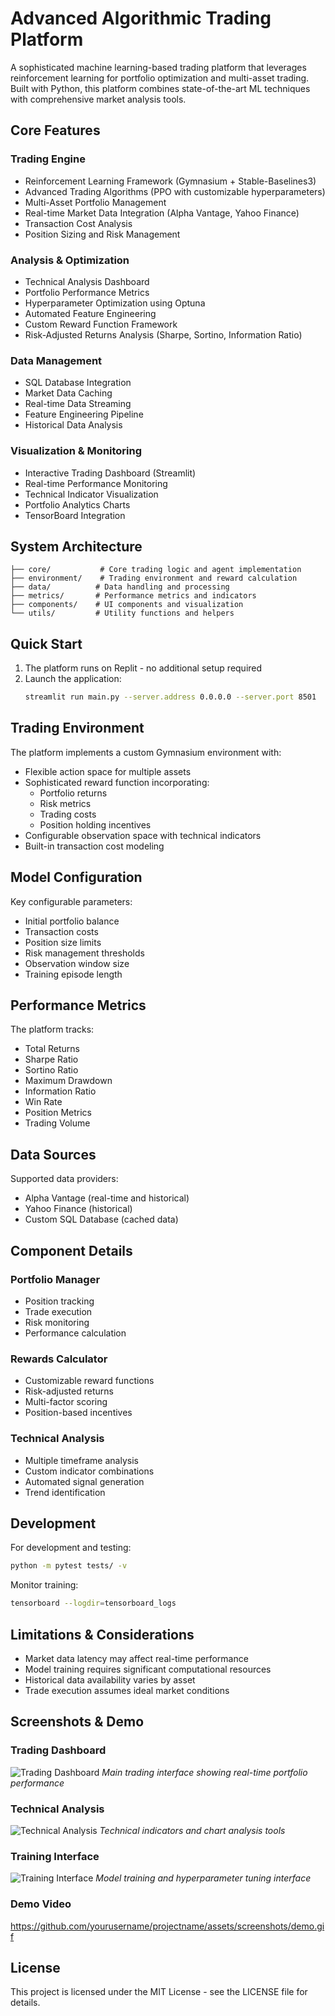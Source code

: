 
# Advanced Algorithmic Trading Platform

A sophisticated machine learning-based trading platform that leverages reinforcement learning for portfolio optimization and multi-asset trading. Built with Python, this platform combines state-of-the-art ML techniques with comprehensive market analysis tools.

## Core Features

### Trading Engine
- Reinforcement Learning Framework (Gymnasium + Stable-Baselines3)
- Advanced Trading Algorithms (PPO with customizable hyperparameters)
- Multi-Asset Portfolio Management
- Real-time Market Data Integration (Alpha Vantage, Yahoo Finance)
- Transaction Cost Analysis
- Position Sizing and Risk Management

### Analysis & Optimization
- Technical Analysis Dashboard
- Portfolio Performance Metrics
- Hyperparameter Optimization using Optuna
- Automated Feature Engineering
- Custom Reward Function Framework
- Risk-Adjusted Returns Analysis (Sharpe, Sortino, Information Ratio)

### Data Management
- SQL Database Integration
- Market Data Caching
- Real-time Data Streaming
- Feature Engineering Pipeline
- Historical Data Analysis

### Visualization & Monitoring
- Interactive Trading Dashboard (Streamlit)
- Real-time Performance Monitoring
- Technical Indicator Visualization
- Portfolio Analytics Charts
- TensorBoard Integration

## System Architecture

```
├── core/           # Core trading logic and agent implementation
├── environment/    # Trading environment and reward calculation
├── data/          # Data handling and processing
├── metrics/       # Performance metrics and indicators
├── components/    # UI components and visualization
└── utils/         # Utility functions and helpers
```

## Quick Start

1. The platform runs on Replit - no additional setup required
2. Launch the application:
   ```bash
   streamlit run main.py --server.address 0.0.0.0 --server.port 8501
   ```

## Trading Environment

The platform implements a custom Gymnasium environment with:
- Flexible action space for multiple assets
- Sophisticated reward function incorporating:
  - Portfolio returns
  - Risk metrics
  - Trading costs
  - Position holding incentives
- Configurable observation space with technical indicators
- Built-in transaction cost modeling

## Model Configuration

Key configurable parameters:
- Initial portfolio balance
- Transaction costs
- Position size limits
- Risk management thresholds
- Observation window size
- Training episode length

## Performance Metrics

The platform tracks:
- Total Returns
- Sharpe Ratio
- Sortino Ratio
- Maximum Drawdown
- Information Ratio
- Win Rate
- Position Metrics
- Trading Volume

## Data Sources

Supported data providers:
- Alpha Vantage (real-time and historical)
- Yahoo Finance (historical)
- Custom SQL Database (cached data)

## Component Details

### Portfolio Manager
- Position tracking
- Trade execution
- Risk monitoring
- Performance calculation

### Rewards Calculator
- Customizable reward functions
- Risk-adjusted returns
- Multi-factor scoring
- Position-based incentives

### Technical Analysis
- Multiple timeframe analysis
- Custom indicator combinations
- Automated signal generation
- Trend identification

## Development

For development and testing:
```bash
python -m pytest tests/ -v
```

Monitor training:
```bash
tensorboard --logdir=tensorboard_logs
```

## Limitations & Considerations

- Market data latency may affect real-time performance
- Model training requires significant computational resources
- Historical data availability varies by asset
- Trade execution assumes ideal market conditions

## Screenshots & Demo

### Trading Dashboard
![Trading Dashboard](./assets/screenshots/trading_dashboard.png)
*Main trading interface showing real-time portfolio performance*

### Technical Analysis
![Technical Analysis](./assets/screenshots/technical_analysis.png)
*Technical indicators and chart analysis tools*

### Training Interface
![Training Interface](./assets/screenshots/training_interface.png)
*Model training and hyperparameter tuning interface*

### Demo Video
https://github.com/yourusername/projectname/assets/screenshots/demo.gif

## License

This project is licensed under the MIT License - see the LICENSE file for details.
